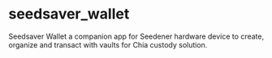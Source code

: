 # seedsaver_wallet
Seedsaver Wallet a companion app for Seedener hardware device to create, organize and transact with vaults for Chia custody solution.
